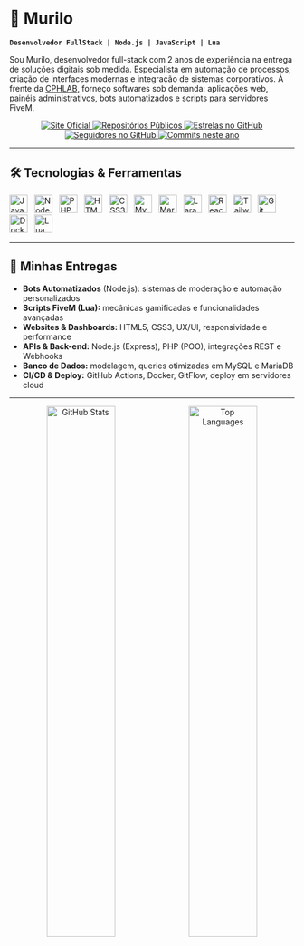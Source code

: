 # 🤖 Murilo

**`Desenvolvedor FullStack | Node.js | JavaScript | Lua`**

Sou Murilo, desenvolvedor full-stack com 2 anos de experiência na entrega de soluções digitais sob medida. Especialista em automação de processos, criação de interfaces modernas e integração de sistemas corporativos. À frente da [CPHLAB](https://www.cphlab.xyz), forneço softwares sob demanda: aplicações web, painéis administrativos, bots automatizados e scripts para servidores FiveM.

<p align="center">
  <!-- 🌐 Site Oficial -->
  <a href="https://www.cphlab.xyz" target="_blank">
    <img
      alt="Site Oficial"
      title="Visite o site oficial"
      src="https://img.shields.io/badge/SITE-CPHLAB-4f56dd?style=for-the-badge&logo=google-chrome&logoColor=white"
    />
  </a>
  <!-- 📂 GitHub Repos -->
  <a href="https://github.com/SEU_USUARIO?tab=repositories" target="_blank">
    <img
      alt="Repositórios Públicos"
      title="Repositórios Públicos"
      src="https://img.shields.io/badge/REPOS-★-6f42c1?style=for-the-badge&logo=github&logoColor=white"
    />
  </a>
  <!-- ⭐ GitHub Stars -->
  <a href="https://github.com/SEU_USUARIO?tab=stars" target="_blank">
    <img
      alt="Estrelas no GitHub"
      title="Estrelas no GitHub"
      src="https://img.shields.io/badge/STARS-⭐-ffc107?style=for-the-badge&logo=star&logoColor=white&labelColor=ffaa00"
    />
  </a>
  <!-- 👥 Seguidores -->
  <a href="https://github.com/SEU_USUARIO?tab=followers" target="_blank">
    <img
      alt="Seguidores no GitHub"
      title="Me siga no GitHub"
      src="https://img.shields.io/badge/FOLLOWERS-👥-236ad3?style=for-the-badge&logo=github&logoColor=white&labelColor=1155ba"
    />
  </a>
  <!-- 🕒 Commits Ano -->
  <a href="https://github.com/SEU_USUARIO" target="_blank">
    <img
      alt="Commits neste ano"
      title="Commits em 2025"
      src="https://img.shields.io/badge/COMMITS 2025-⌛-8a2be2?style=for-the-badge&logo=git&logoColor=white&labelColor=blueviolet"
    />
  </a>
</p>

---

## 🛠 Tecnologias & Ferramentas

<p align="left">
  <img src="https://cdn.jsdelivr.net/gh/devicons/devicon/icons/javascript/javascript-original.svg" alt="JavaScript" title="JavaScript" width="32px" style="margin-right:8px;"/>
  <img src="https://cdn.jsdelivr.net/gh/devicons/devicon/icons/nodejs/nodejs-original.svg" alt="Node.js" title="Node.js" width="32px" style="margin-right:8px;"/>
  <img src="https://cdn.jsdelivr.net/gh/devicons/devicon/icons/php/php-original.svg" alt="PHP" title="PHP" width="32px" style="margin-right:8px;"/>
  <img src="https://cdn.jsdelivr.net/gh/devicons/devicon/icons/html5/html5-original.svg" alt="HTML5" title="HTML5" width="32px" style="margin-right:8px;"/>
  <img src="https://cdn.jsdelivr.net/gh/devicons/devicon/icons/css3/css3-original.svg" alt="CSS3" title="CSS3" width="32px" style="margin-right:8px;"/>
  <img src="https://cdn.jsdelivr.net/gh/devicons/devicon/icons/mysql/mysql-original.svg" alt="MySQL" title="MySQL" width="32px" style="margin-right:8px;"/>
  <img src="https://cdn.jsdelivr.net/gh/devicons/devicon/icons/mariadb/mariadb-original.svg" alt="MariaDB" title="MariaDB" width="32px" style="margin-right:8px;"/>
  <img src="https://cdn.jsdelivr.net/gh/devicons/devicon/icons/laravel/laravel-original.svg" alt="Laravel" title="Laravel" width="32px" style="margin-right:8px;"/>
  <img src="https://cdn.jsdelivr.net/gh/devicons/devicon/icons/react/react-original.svg" alt="React" title="React" width="32px" style="margin-right:8px;"/>
  <img src="https://cdn.jsdelivr.net/gh/devicons/devicon/icons/tailwindcss/tailwindcss-plain.svg" alt="TailwindCSS" title="TailwindCSS" width="32px" style="margin-right:8px;"/>
  <img src="https://cdn.jsdelivr.net/gh/devicons/devicon/icons/git/git-original.svg" alt="Git" title="Git" width="32px" style="margin-right:8px;"/>
  <img src="https://cdn.jsdelivr.net/gh/devicons/devicon/icons/docker/docker-original.svg" alt="Docker" title="Docker" width="32px" style="margin-right:8px;"/>
  <img src="https://cdn.jsdelivr.net/gh/devicons/devicon/icons/lua/lua-original.svg" alt="Lua" title="Lua" width="32px" style="margin-right:8px;"/>
</p>

---

## 🚀 Minhas Entregas

- **Bots Automatizados** (Node.js): sistemas de moderação e automação personalizados  
- **Scripts FiveM (Lua):** mecânicas gamificadas e funcionalidades avançadas  
- **Websites & Dashboards:** HTML5, CSS3, UX/UI, responsividade e performance  
- **APIs & Back-end:** Node.js (Express), PHP (POO), integrações REST e Webhooks  
- **Banco de Dados:** modelagem, queries otimizadas em MySQL e MariaDB  
- **CI/CD & Deploy:** GitHub Actions, Docker, GitFlow, deploy em servidores cloud  

---

<div align="center">
  <img src="https://github-readme-stats.vercel.app/api?username=SEU_USUARIO&show_icons=true&theme=tokyonight&include_all_commits=true&count_private=true" alt="GitHub Stats" width="49%"/>
  <img src="https://github-readme-stats.vercel.app/api/top-langs/?username=SEU_USUARIO&layout=compact&theme=tokyonight&hide=Jupyter%20Notebook&langs_count=8" alt="Top Languages" width="49%"/>
</div>
